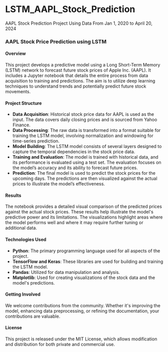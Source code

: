 # LSTM_AAPL_Stock_Prediction
AAPL Stock Prediction Project Using Data From Jan 1, 2020 to April 20, 2024

### AAPL Stock Price Prediction using LSTM

#### Overview
This project develops a predictive model using a Long Short-Term Memory (LSTM) network to forecast future stock prices of Apple Inc. (AAPL). It includes a Jupyter notebook that details the entire process from data acquisition to training and predictions. The aim is to utilize deep learning techniques to understand trends and potentially predict future stock movements.

#### Project Structure
- **Data Acquisition**: Historical stock price data for AAPL is used as the input. The data covers daily closing prices and is sourced from Yahoo Finance.
- **Data Processing**: The raw data is transformed into a format suitable for training the LSTM model, involving normalization and windowing for time-series prediction.
- **Model Building**: The LSTM model consists of several layers designed to capture the temporal dependencies in the stock price data.
- **Training and Evaluation**: The model is trained with historical data, and its performance is evaluated using a test set. The evaluation focuses on the model’s accuracy and its ability to forecast future prices.
- **Prediction**: The final model is used to predict the stock prices for the upcoming days. The predictions are then visualized against the actual prices to illustrate the model’s effectiveness.

#### Results
The notebook provides a detailed visual comparison of the predicted prices against the actual stock prices. These results help illustrate the model's predictive power and its limitations. The visualizations highlight areas where the model performs well and where it may require further tuning or additional data.

#### Technologies Used
- **Python**: The primary programming language used for all aspects of the project.
- **TensorFlow and Keras**: These libraries are used for building and training the LSTM model.
- **Pandas**: Utilized for data manipulation and analysis.
- **Matplotlib**: Used for creating visualizations of the stock data and the model's predictions.

#### Getting Involved
We welcome contributions from the community. Whether it's improving the model, enhancing data preprocessing, or refining the documentation, your contributions are valuable.

#### License
This project is released under the MIT License, which allows modification and distribution for both private and commercial use.
